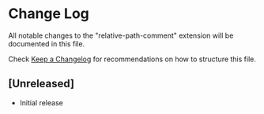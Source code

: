 # Change Log

All notable changes to the "relative-path-comment" extension will be documented in this file.

Check [Keep a Changelog](http://keepachangelog.com/) for recommendations on how to structure this file.

## [Unreleased]

- Initial release